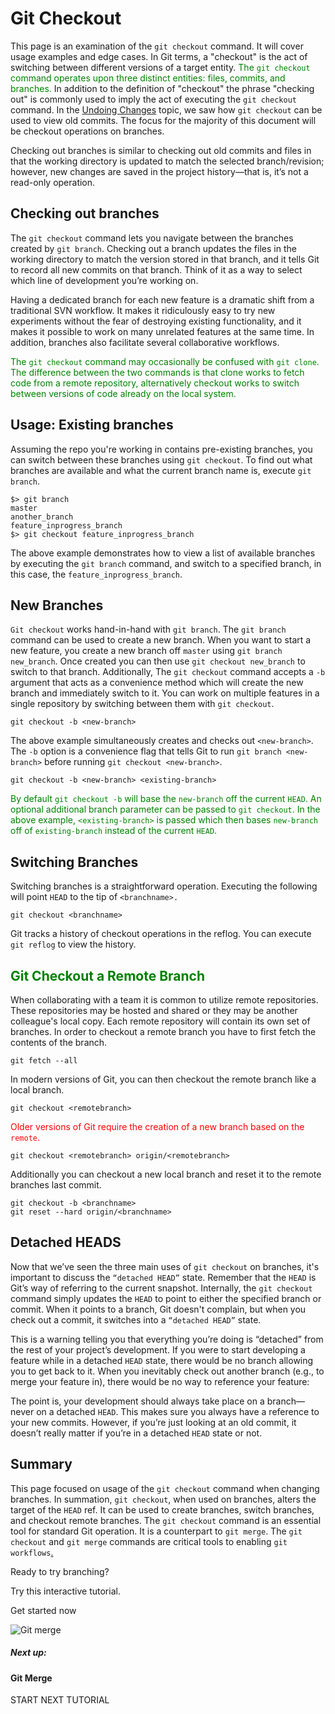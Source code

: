 

# Git Checkout

 

This page is an examination of the `git checkout` command. It will cover usage examples and edge cases. In Git terms, a "checkout" is the act of switching between different versions of a target entity.<font color="green"> The `git checkout` command operates upon three distinct entities: files, commits, and branches.</font> In addition to the definition of "checkout" the phrase "checking out" is commonly used to imply the act of executing the `git checkout` command. In the [Undoing Changes](https://www.atlassian.com/git/tutorials/undoing-changes) topic, we saw how `git checkout` can be used to view old commits. The focus for the majority of this document will be checkout operations on branches.

Checking out branches is similar to checking out old commits and files in that the working directory is updated to match the selected branch/revision; however, new changes are saved in the project history—that is, it’s not a read-only operation.

## Checking out branches

The `git checkout` command lets you navigate between the branches created by `git branch`. Checking out a branch updates the files in the working directory to match the version stored in that branch, and it tells Git to record all new commits on that branch. Think of it as a way to select which line of development you’re working on.

Having a dedicated branch for each new feature is a dramatic shift from a traditional SVN workflow. It makes it ridiculously easy to try new experiments without the fear of destroying existing functionality, and it makes it possible to work on many unrelated features at the same time. In addition, branches also facilitate several collaborative workflows.

<font color="green">The `git checkout` command may occasionally be confused with `git clone`. The difference between the two commands is that clone works to fetch code from a remote repository, alternatively checkout works to switch between versions of code already on the local system.</font>

## Usage: Existing branches

Assuming the repo you're working in contains pre-existing branches, you can switch between these branches using `git checkout`. To find out what branches are available and what the current branch name is, execute `git branch`.

```
$> git branch 
master 
another_branch 
feature_inprogress_branch 
$> git checkout feature_inprogress_branch
```

The above example demonstrates how to view a list of available branches by executing the `git branch` command, and switch to a specified branch, in this case, the `feature_inprogress_branch`.

## New Branches

`Git checkout` works hand-in-hand with `git branch`. The `git branch` command can be used to create a new branch. When you want to start a new feature, you create a new branch off `master` using `git branch new_branch`. Once created you can then use `git checkout new_branch` to switch to that branch. Additionally, The `git checkout` command accepts a `-b` argument that acts as a convenience method which will create the new branch and immediately switch to it. You can work on multiple features in a single repository by switching between them with `git checkout`.

```
git checkout -b <new-branch>
```

The above example simultaneously creates and checks out `<new-branch>`. The `-b` option is a convenience flag that tells Git to run `git branch <new-branch>` before running `git checkout <new-branch>`.

```
git checkout -b <new-branch> <existing-branch>
```

<font color="green">By default `git checkout -b` will base the `new-branch` off the current `HEAD`. An optional additional branch parameter can be passed to `git checkout`. In the above example, `<existing-branch>` is passed which then bases `new-branch` off of `existing-branch` instead of the current `HEAD`.</font>

## Switching Branches

Switching branches is a straightforward operation. Executing the following will point `HEAD` to the tip of `<branchname>.`

```
git checkout <branchname>
```

Git tracks a history of checkout operations in the reflog. You can execute `git reflog` to view the history.



## <font color="green">Git Checkout a Remote Branch</font>

When collaborating with a team it is common to utilize remote repositories. These repositories may be hosted and shared or they may be another colleague's local copy. Each remote repository will contain its own set of branches. In order to checkout a remote branch you have to first fetch the contents of the branch.

```
git fetch --all
```

In modern versions of Git, you can then checkout the remote branch like a local branch.

```
git checkout <remotebranch>
```

<font color="red">Older versions of Git require the creation of a new branch based on the `remote`.</font>

```
git checkout <remotebranch> origin/<remotebranch>
```

Additionally you can checkout a new local branch and reset it to the remote branches last commit.

```
git checkout -b <branchname>
git reset --hard origin/<branchname>
```

## Detached HEADS

Now that we’ve seen the three main uses of `git checkout` on branches, it's important to discuss the `“detached HEAD”` state. Remember that the `HEAD` is Git’s way of referring to the current snapshot. Internally, the `git checkout` command simply updates the `HEAD` to point to either the specified branch or commit. When it points to a branch, Git doesn't complain, but when you check out a commit, it switches into a `“detached HEAD”` state.

This is a warning telling you that everything you’re doing is “detached” from the rest of your project’s development. If you were to start developing a feature while in a detached `HEAD` state, there would be no branch allowing you to get back to it. When you inevitably check out another branch (e.g., to merge your feature in), there would be no way to reference your feature:



The point is, your development should always take place on a branch—never on a detached `HEAD`. This makes sure you always have a reference to your new commits. However, if you’re just looking at an old commit, it doesn’t really matter if you’re in a detached `HEAD` state or not.

## Summary

This page focused on usage of the `git checkout` command when changing branches. In summation, `git checkout`, when used on branches, alters the target of the `HEAD` ref. It can be used to create branches, switch branches, and checkout remote branches. The `git checkout` command is an essential tool for standard Git operation. It is a counterpart to `git merge`. The `git checkout` and `git merge` commands are critical tools to enabling `git workflows`[.](https://www.atlassian.com/git/tutorials/comparing-workflows)

Ready to try branching?

Try this interactive tutorial.

Get started now



![Git merge](https://www.atlassian.com/dam/jcr:389059a7-214c-46a3-bc52-7781b4730301/hero.svg)

##### Next up:

#### Git Merge

START NEXT TUTORIAL